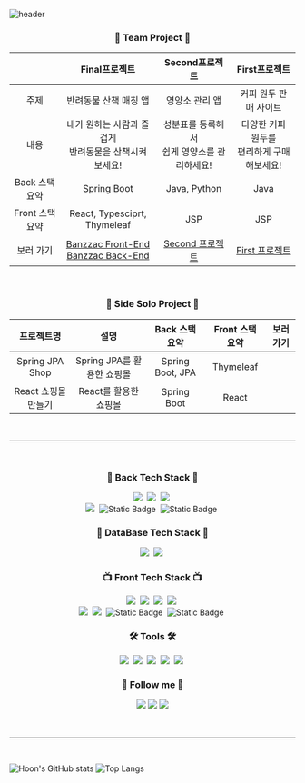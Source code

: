 ![header](https://capsule-render.vercel.app/api?type=waving&color=timeGradient&text=Welcome%20to%20Sanghoon%20GitHub%20(●'◡'●)&animation=twinkling&fontSize=25&fontAlignY=40&fontAlign=70&height=250&desc=Web%20Developer&r)
<div align="center">

<h3 align="center">🍳 Team Project 🍳</h3>
  
  ||Final프로젝트|Second프로젝트|First프로젝트|
  |:------:|:---:|:---:|:---:|
  |주제|반려동물 산책 매칭 앱|영양소 관리 앱|커피 원두 판매 사이트|
  |내용|내가 원하는 사람과 즐겁게 <br/> 반려동물을 산책시켜 보세요!|성분표를 등록해서 <br/> 쉽게 영양소를 관리하세요!|다양한 커피 원두를 <br/> 편리하게 구매해보세요!|
  |Back 스택 요약|Spring Boot|Java, Python|Java|
  |Front 스택 요약|React, Typesciprt, Thymeleaf|JSP|JSP|
  |보러 가기| <a href="https://github.com/jungunman/Banzzac-Front">Banzzac Front-End</a> <br/><a href="https://github.com/jungunman/Banzzac-Back">Banzzac Back-End</a>| <a href="https://github.com/hoon1229/second_project">Second 프로젝트</a> |<a href="https://github.com/hoon1229/first_project">First 프로젝트</a>|
  
  <br/>

<h3 align="center">🍳 Side Solo Project 🍳</h3>

<div align="center">

| 프로젝트명 | 설명 | Back 스택 요약 | Front 스택 요약 | 보러가기 |
|:----------:|:----:|:--------------:|:---------------:|:--------:|
| Spring JPA Shop | Spring JPA를 활용한 쇼핑몰 | Spring Boot, JPA | Thymeleaf |   |
| React 쇼핑몰 만들기 | React를 활용한 쇼핑몰 | Spring Boot | React |   |

</div>

</div>
  <br/>
  <hr/>
  <br/>
  
  <h3 align="center">🍳 Back Tech Stack 🍳</h3>
  <p align="center">
    <img src="https://img.shields.io/badge/Java-007396?style=for-the-badge&logo=Java&logoColor=white"/></a>&nbsp
    <img src="https://img.shields.io/badge/SpringBoot-6DB33F?style=for-the-badge&logo=Spring&logoColor=white"/></a>&nbsp
    <img src="https://img.shields.io/badge/JavaScript-F7DF1E?style=for-the-badge&logo=JavaScript&logoColor=black"/></a>&nbsp
    <br/>
    <img src="https://img.shields.io/badge/spring%20security-%236DB33F?style=for-the-badge&logo=springsecurity&logoColor=fff">&nbsp
    <img alt="Static Badge" src="https://img.shields.io/badge/JSON-%23000?style=for-the-badge&logo=json&logoColor=fff">&nbsp
    <img alt="Static Badge" src="https://img.shields.io/badge/JWT-%23000?style=for-the-badge&logo=jsonwebtokens&logoColor=fff">&nbsp
  </p>
  
  <h3 align="center">💽 DataBase Tech Stack 💽</h3>
  <p align="center">
    <img src="https://img.shields.io/badge/MySql-E6B91E?style=for-the-badge&logo=MySql&logoColor=white"/></a>&nbsp
    <img src="https://img.shields.io/badge/Maria-00599C?style=for-the-badge&logo=mariadb&logoColor=white"/></a>&nbsp
  </p>
  
  <h3 align="center">📺 Front Tech Stack 📺</h3>
  <p align="center">
    <img src="https://img.shields.io/badge/ES6-ffb13b?style=for-the-badge&logo=javascript&logoColor=white"/></a>&nbsp 
    <img src="https://img.shields.io/badge/css-1572B6?style=for-the-badge&logo=css3&logoColor=white"/></a>&nbsp
    <img src="https://img.shields.io/badge/HTML-00599C?style=for-the-badge&logo=html5&logoColor=white"/></a>&nbsp
    <img src="https://img.shields.io/badge/Bootstrap-563D7C?style=for-the-badge&logo=Bootstrap&logoColor=white"/></a>&nbsp
    <br/>
    <img src="https://img.shields.io/badge/React-005571?style=for-the-badge&logo=React&logoColor=white"/></a>&nbsp
    <img src="https://img.shields.io/badge/TypeScript-005571?style=for-the-badge&logo=ts-node&logoColor=white"/></a>&nbsp
    <img alt="Static Badge" src="https://img.shields.io/badge/jquery-%230769AD?style=for-the-badge&logo=jquery&logoColor=fff">&nbsp
    <img alt="Static Badge" src="https://img.shields.io/badge/recoil-%233578E5?style=for-the-badge&logo=recoil&logoColor=fff">&nbsp
  </p>
  
  <h3 align="center">🛠 Tools 🛠</h3>
  <p align="center">
    <img src="https://img.shields.io/badge/Visual Studio Code-DB3552?style=for-the-badge&logo=visualstudiocode&logoColor=white"/></a>&nbsp
    <img src="https://img.shields.io/badge/IntelliJ-000000?style=for-the-badge&logo=IntelliJ%20IDEA&logoColor=white"/></a>&nbsp
    <img src="https://img.shields.io/badge/Eclipse IDE-11B48A?style=for-the-badge&logo=EclipseIDE&logoColor=white"/></a>&nbsp
    <img src="https://img.shields.io/badge/GitHub-333664?style=for-the-badge&logo=GitHub&logoColor=white"/></a>&nbsp
    <img src="https://img.shields.io/badge/dbeaver-%23382923?style=for-the-badge&logo=dbeaver&logoColor=white"></a>&nbsp
  </p>
  
  <div align="center">
    <h3 align="center">🌈 Follow me 🌈</h3>
    <a href="mailto:thsrang@gmail.com"><img src="https://img.shields.io/badge/Gmail-FF8383?style=for-the-badge&logo=Gmail&logoColor=white&link=mailto:jin02014@gmail.com"/></a>
    <a href="mailto:inhe0707@naver.com"><img src="https://img.shields.io/badge/Nmail-03C75A?style=for-the-badge&logo=naver&logoColor=white&link=mailto:jin02014@naver.com"/></a>
    <a href="https://www.notion.so/1b0ea24a44f64e7e90d3c11562c58118?v=4f0187f930da463d960fea2343b8f8df"><img src="https://img.shields.io/badge/notion-EAEAEA?style=for-the-badge&logo=notion&logoColor=black&link=https://www.notion.so/API-0ad535e4694a4d3b85dec9dfedd59a82"/></a>
    <br><br>
  </div>
    


<br/>
  <hr/>
  <br/>

![Hoon's GitHub stats](https://github-readme-stats.vercel.app/api?username=hoon1229&show_icons=true&theme=radical)
![Top Langs](https://github-readme-stats.vercel.app/api/top-langs/?username=hoon1229&layout=compact)

</div>
</details>



